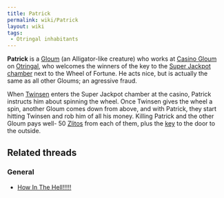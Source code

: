 ```yaml
---
title: Patrick
permalink: wiki/Patrick
layout: wiki
tags:
 - Otringal inhabitants
---
```


**Patrick** is a [Gloum](Gloum "wikilink") (an Alligator-like creature)
who works at [Casino Gloum](Casino_Gloum "wikilink") on
[Otringal](Otringal "wikilink"), who welcomes the winners of the key to
the [Super Jackpot chamber](Super_Jackpot_chamber "wikilink") next to
the Wheel of Fortune. He acts nice, but is actually the same as all
other Gloums; an agressive fraud.

When [Twinsen](Twinsen "wikilink") enters the Super Jackpot chamber at
the casino, Patrick instructs him about spinning the wheel. Once Twinsen
gives the wheel a spin, another Gloum comes down from above, and with
Patrick, they start hitting Twinsen and rob him of all his money.
Killing Patrick and the other Gloum pays well- 50
[Zlitos](Zlito "wikilink") from each of them, plus the
[key](key "wikilink") to the door to the outside.

## Related threads

### General

- [How In The
  Hell!!!!!](https://forum.magicball.net/showthread.php?t=10976)
